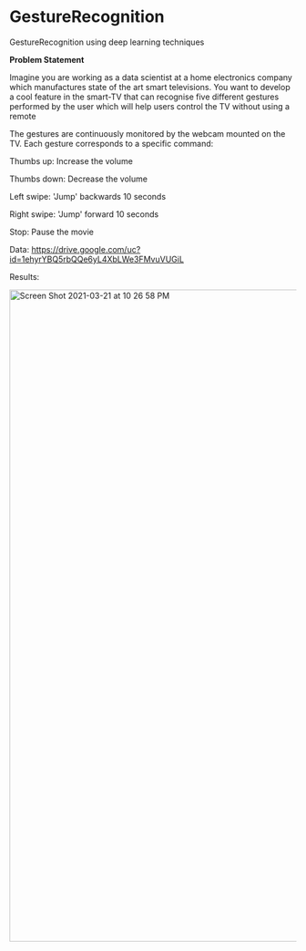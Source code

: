 # GestureRecognition
GestureRecognition using deep learning techniques

**Problem Statement**

Imagine you are working as a data scientist at a home electronics company which manufactures state of the art smart televisions. You want to develop a cool feature in the smart-TV that can recognise five different gestures performed by the user which will help users control the TV without using a remote

The gestures are continuously monitored by the webcam mounted on the TV. Each gesture corresponds to a specific command:

Thumbs up:  Increase the volume

Thumbs down: Decrease the volume

Left swipe: 'Jump' backwards 10 seconds

Right swipe: 'Jump' forward 10 seconds

Stop: Pause the movie


Data:
https://drive.google.com/uc?id=1ehyrYBQ5rbQQe6yL4XbLWe3FMvuVUGiL

Results:

<img width="1144" alt="Screen Shot 2021-03-21 at 10 26 58 PM" src="https://user-images.githubusercontent.com/16000838/111916498-a69c8300-8a94-11eb-8443-466bf324f52a.png">



